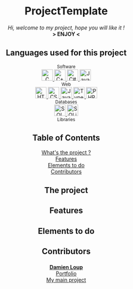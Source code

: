 <div align="center">
    <h1>ProjectTemplate</h1>
    <i>Hi, welcome to my project, hope you will like it !</i> <br />
    <b> > ENJOY < </b>
</div>
<div align="center">
     <h2>Languages used for this project</h2>
     <sub> Software </sub>
     <br />
     <a href="https://www.php.net/">
        <img height="30" alt="C" src="https://a7.pnghunt.com/preview/465/779/778/the-c-programming-language-computer-programming-computer-icons-programmer.jpg" />
     </a> 
      <a href="https://www.php.net/">
        <img height="30" alt="C++" src="https://raw.githubusercontent.com/isocpp/logos/master/cpp_logo.png" />
     </a>
     <a href="https://fr.wikipedia.org/wiki/C_sharp">
        <img height="30" alt="C#" src="https://ih0.redbubble.net/image.395411727.8962/flat,800x800,075,f.u1.jpg" />
     </a>
     <a href="https://www.java.com/fr/">
        <img height="30" alt="Java" src="https://th.bing.com/th/id/OIP.iIXOmGDzrtTJmdwbn7cGMwHaEJ?pid=ImgDet&rs=1" />
     </a>
     <br />
     <sub> Web </sub>
     <br />
     <a href="https://fr.wikipedia.org/wiki/Hypertext_Markup_Language">
        <img height="30" alt="HTML" src="https://th.bing.com/th/id/R.36269ef32e1901bd994603c2cb801be1?rik=AHcjqaBm9jncxA&pid=ImgRaw&r=0" />
     </a>
     <a href="https://en.wikipedia.org/wiki/CSS">
        <img height="30" alt="CSS" src="https://www.kindpng.com/picc/m/464-4640184_css3-png-download-css-icon-transparent-png.png" />
     </a>
     <a href="https://www.javascript.com/">
        <img height="30" alt="Javascript" src="https://p7.hiclipart.com/preview/793/545/309/javascript-programmer-node-js-web-application-vector-markup-language.jpg" />
     </a>
     <a href="https://www.typescriptlang.org/">
        <img height="30" alt="Typescript" src="https://th.bing.com/th/id/R.f3d918e3af45cdd0a8a82951366198b2?rik=%2fSM%2bb%2b0cU6FRag&pid=ImgRaw&r=0" />
     </a>
     <a href="https://www.php.net/">
        <img height="30" alt="PHP" src="https://th.bing.com/th/id/OIP.bWdhB1dI1fYIYszoMnb_7AAAAA?pid=ImgDet&rs=1" />
     </a>
     <br />
     <sub> Databases </sub>
     <br />
     <a href="https://en.wikipedia.org/wiki/SQL">
        <img height="30" alt="SQL" src="https://img.favpng.com/16/0/21/sql-server-logo-png-favpng-pXyDxFrAFhWQUeLq6SrgeND1g.jpg" />
     </a>
    <a href="https://en.wikipedia.org/wiki/SQL">
        <img height="30" alt="SQLite" src="https://www.fofsoft.com/images/illustration/sqlite.png" />
    </a>
    <br />
    <sub> Libraries </sub>
    <br />
</div>
<div align="center">
    <h2 align="center">Table of Contents</h2>
  
   [What's the project ?](#the-project)   <br>
   [Features](#features)                   <br>
   [Elements to do](#elements-to-do)       <br>
   [Contributors](#contributors)
</div>

<div align="center">
    
   ## <p align="center">The project</p>

   ## <p align="center">Features</p>

   ## <p align="center">Elements to do</p>

   ## <p align="center">Contributors</p>
   <b>
       <a href="https://github.com/dam277">Damien Loup</a>
   </b>                     
   <br>
   <a href="https://dam277.github.io/P_Portfolio/">Portfolio</a>       <br>
   <a href="https://skiliox.com">My main project</a>
   </p>
</div>
